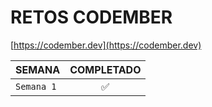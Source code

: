 # RETOS CODEMBER   
[https://codember.dev](https://codember.dev)

| SEMANA | COMPLETADO 
--- | :---: |
`Semana 1` | ✅
